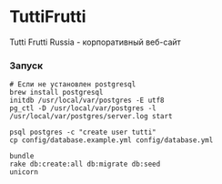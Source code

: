 TuttiFrutti
===========

Tutti Frutti Russia - корпоративный веб-сайт


### Запуск
```
# Если не установлен postgresql
brew install postgresql
initdb /usr/local/var/postgres -E utf8
pg_ctl -D /usr/local/var/postgres -l /usr/local/var/postgres/server.log start

psql postgres -c "create user tutti"
cp config/database.example.yml config/database.yml

bundle
rake db:create:all db:migrate db:seed
unicorn
```
